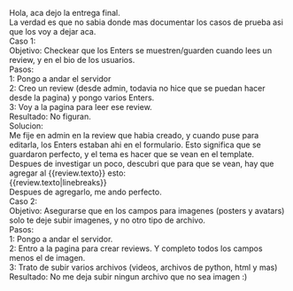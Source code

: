 Hola, aca dejo la entrega final.    
La verdad es que no sabia donde mas documentar los casos de prueba asi que los voy a dejar aca.    
Caso 1:  
Objetivo: Checkear que los Enters se muestren/guarden cuando lees un review, y en el bio de los usuarios.  
Pasos:  
1: Pongo a andar el servidor  
2: Creo un review (desde admin, todavia no hice que se puedan hacer desde la pagina) y pongo varios Enters.  
3: Voy a la pagina para leer ese review.  
Resultado: No figuran.  
Solucion:  
Me fije en admin en la review que habia creado, y cuando puse para editarla, los Enters estaban ahi en el formulario. Esto significa que se guardaron perfecto, y el tema es hacer que se vean en el template. Despues de investigar un poco, descubri que para que se vean, hay que agregar al {{review.texto}} esto:  
{{review.texto|linebreaks}}  
Despues de agregarlo, me ando perfecto.  
Caso 2:  
Objetivo: Asegurarse que en los campos para imagenes (posters y avatars) solo te deje subir imagenes, y no otro tipo de archivo.  
Pasos:  
1: Pongo a andar el servidor.  
2: Entro a la pagina para crear reviews. Y completo todos los campos menos el de imagen.  
3: Trato de subir varios archivos (videos, archivos de python, html y mas)  
Resultado: No me deja subir ningun archivo que no sea imagen :)


